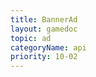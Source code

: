 ```yaml
---
title: BannerAd
layout: gamedoc
topic: ad
categoryName: api
priority: 10-02
---
```


<!-- md game/api/adApi/_bannerAd/show.md -->
<!-- md game/api/adApi/_bannerAd/hide.md -->
<!-- md game/api/adApi/_bannerAd/onLoad.md -->
<!-- md game/api/adApi/_bannerAd/offLoad.md -->
<!-- md game/api/adApi/_bannerAd/onError.md -->
<!-- md game/api/adApi/_bannerAd/offError.md -->
<!-- md game/api/adApi/_bannerAd/onResize.md -->
<!-- md game/api/adApi/_bannerAd/offResize.md -->
<!-- md game/api/adApi/_bannerAd/destroy.md -->

